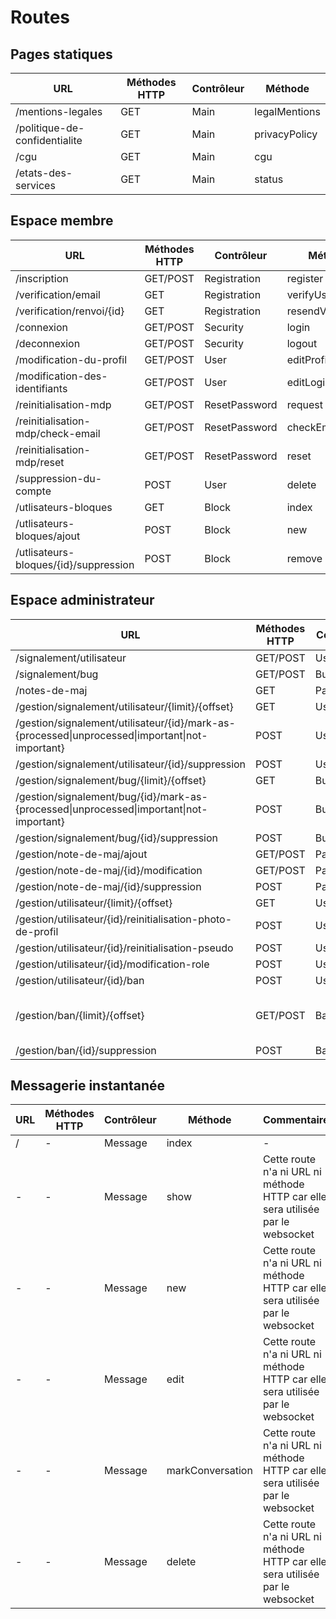 # Routes

## Pages statiques

| URL | Méthodes HTTP | Contrôleur | Méthode |
|--|--|--|--|
| /mentions-legales | GET | Main | legalMentions |
| /politique-de-confidentialite | GET | Main | privacyPolicy |
| /cgu | GET | Main | cgu |
| /etats-des-services | GET | Main | status |

## Espace membre

| URL | Méthodes HTTP | Contrôleur | Méthode |
|--|--|--|--|
| /inscription | GET/POST | Registration | register |
| /verification/email | GET | Registration | verifyUserEmail |
| /verification/renvoi/{id} | GET | Registration | resendVerifyEmail |
| /connexion | GET/POST | Security | login |
| /deconnexion | GET/POST | Security | logout |
| /modification-du-profil | GET/POST | User | editProfile |
| /modification-des-identifiants | GET/POST | User | editLogins |
| /reinitialisation-mdp | GET/POST | ResetPassword | request |
| /reinitialisation-mdp/check-email | GET/POST | ResetPassword | checkEmail |
| /reinitialisation-mdp/reset | GET/POST | ResetPassword | reset |
| /suppression-du-compte | POST | User | delete |
| /utlisateurs-bloques | GET | Block | index |
| /utlisateurs-bloques/ajout | POST | Block | new |
| /utlisateurs-bloques/{id}/suppression | POST | Block | remove |

## Espace administrateur

| URL | Méthodes HTTP | Contrôleur | Méthode | Commentaire |
|--|--|--|--|--|
| /signalement/utilisateur | GET/POST | UserReport | new | |
| /signalement/bug | GET/POST | BugReport | new | |
| /notes-de-maj | GET | PatchNote | index | |
| /gestion/signalement/utilisateur/{limit}/{offset} | GET | UserReport | index | |
| /gestion/signalement/utilisateur/{id}/mark-as-{processed\|unprocessed\|important\|not-important} | POST | UserReport | markAs | |
| /gestion/signalement/utilisateur/{id}/suppression | POST | UserReport | delete | |
| /gestion/signalement/bug/{limit}/{offset} | GET | BugReport | index | |
| /gestion/signalement/bug/{id}/mark-as-{processed\|unprocessed\|important\|not-important} | POST | BugReport | markAs | |
| /gestion/signalement/bug/{id}/suppression | POST | BugReport | delete | |
| /gestion/note-de-maj/ajout | GET/POST | PatchNote | new | |
| /gestion/note-de-maj/{id}/modification | GET/POST | PatchNote | edit | |
| /gestion/note-de-maj/{id}/suppression | POST | PatchNote | delete | |
| /gestion/utilisateur/{limit}/{offset} | GET | User | index | |
| /gestion/utilisateur/{id}/reinitialisation-photo-de-profil | POST | User | manage | |
| /gestion/utilisateur/{id}/reinitialisation-pseudo | POST | User | manage | |
| /gestion/utilisateur/{id}/modification-role | POST | User | manage | |
| /gestion/utilisateur/{id}/ban | POST | User | manage | |
| /gestion/ban/{limit}/{offset} | GET/POST | Ban | index | GET : liste, POST : nouveau bannissement |
| /gestion/ban/{id}/suppression | POST | Ban | delete | |

## Messagerie instantanée

| URL | Méthodes HTTP | Contrôleur | Méthode | Commentaire |
|--|--|--|--|--|
| / | - | Message | index | - |
| - | - | Message | show | Cette route n'a ni URL ni méthode HTTP car elle sera utilisée par le websocket  |
| - | - | Message | new | Cette route n'a ni URL ni méthode HTTP car elle sera utilisée par le websocket  |
| - | - | Message | edit | Cette route n'a ni URL ni méthode HTTP car elle sera utilisée par le websocket  |
| - | - | Message | markConversation | Cette route n'a ni URL ni méthode HTTP car elle sera utilisée par le websocket  |
| - | - | Message | delete | Cette route n'a ni URL ni méthode HTTP car elle sera utilisée par le websocket  |

